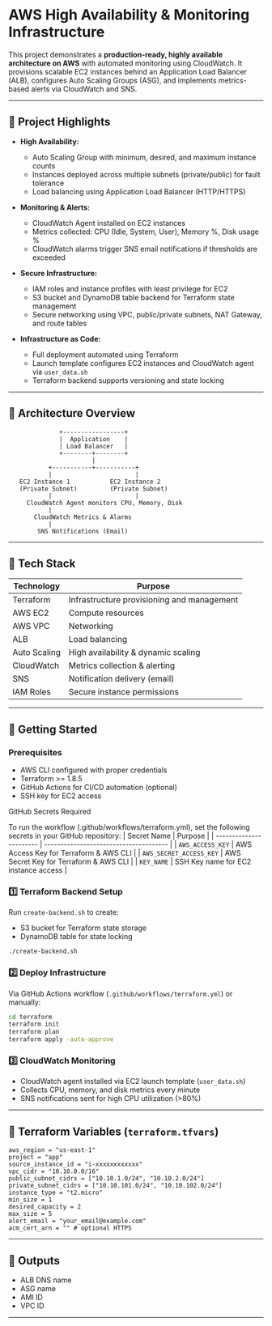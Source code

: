 # AWS High Availability & Monitoring Infrastructure

This project demonstrates a **production-ready, highly available architecture on AWS** with automated monitoring using CloudWatch. It provisions scalable EC2 instances behind an Application Load Balancer (ALB), configures Auto Scaling Groups (ASG), and implements metrics-based alerts via CloudWatch and SNS.

---

## 🔹 Project Highlights

* **High Availability:**

  * Auto Scaling Group with minimum, desired, and maximum instance counts
  * Instances deployed across multiple subnets (private/public) for fault tolerance
  * Load balancing using Application Load Balancer (HTTP/HTTPS)

* **Monitoring & Alerts:**

  * CloudWatch Agent installed on EC2 instances
  * Metrics collected: CPU (Idle, System, User), Memory %, Disk usage %
  * CloudWatch alarms trigger SNS email notifications if thresholds are exceeded

* **Secure Infrastructure:**

  * IAM roles and instance profiles with least privilege for EC2
  * S3 bucket and DynamoDB table backend for Terraform state management
  * Secure networking using VPC, public/private subnets, NAT Gateway, and route tables

* **Infrastructure as Code:**

  * Full deployment automated using Terraform
  * Launch template configures EC2 instances and CloudWatch agent via `user_data.sh`
  * Terraform backend supports versioning and state locking

---

## 🔹 Architecture Overview

```
              +-----------------+
              |  Application    |
              | Load Balancer   |
              +--------+--------+
                       |
           +-----------+-----------+
           |                       |
   EC2 Instance 1           EC2 Instance 2
   (Private Subnet)         (Private Subnet)
           |                       |
     CloudWatch Agent monitors CPU, Memory, Disk
           |
       CloudWatch Metrics & Alarms
           |
        SNS Notifications (Email)
```

---

## 🔹 Tech Stack

| Technology   | Purpose                                    |
| ------------ | ------------------------------------------ |
| Terraform    | Infrastructure provisioning and management |
| AWS EC2      | Compute resources                          |
| AWS VPC      | Networking                                 |
| ALB          | Load balancing                             |
| Auto Scaling | High availability & dynamic scaling        |
| CloudWatch   | Metrics collection & alerting              |
| SNS          | Notification delivery (email)              |
| IAM Roles    | Secure instance permissions                |

---

## 🔹 Getting Started

### Prerequisites

* AWS CLI configured with proper credentials
* Terraform >= 1.8.5
* GitHub Actions for CI/CD automation (optional)
* SSH key for EC2 access

GitHub Secrets Required

To run the workflow (.github/workflows/terraform.yml), set the following secrets in your GitHub repository:
| Secret Name             | Purpose                                |
| ----------------------- | -------------------------------------- |
| `AWS_ACCESS_KEY`        | AWS Access Key for Terraform & AWS CLI |
| `AWS_SECRET_ACCESS_KEY` | AWS Secret Key for Terraform & AWS CLI |
| `KEY_NAME`              | SSH Key name for EC2 instance access   |

### 1️⃣ Terraform Backend Setup

Run `create-backend.sh` to create:

* S3 bucket for Terraform state storage
* DynamoDB table for state locking

```bash
./create-backend.sh
```

### 2️⃣ Deploy Infrastructure

Via GitHub Actions workflow (`.github/workflows/terraform.yml`) or manually:

```bash
cd terraform
terraform init
terraform plan
terraform apply -auto-approve
```

### 3️⃣ CloudWatch Monitoring

* CloudWatch agent installed via EC2 launch template (`user_data.sh`)
* Collects CPU, memory, and disk metrics every minute
* SNS notifications sent for high CPU utilization (>80%)

---

## 🔹 Terraform Variables (`terraform.tfvars`)

```hcl
aws_region = "us-east-1"
project = "app"
source_instance_id = "i-xxxxxxxxxxxx"
vpc_cidr = "10.10.0.0/16"
public_subnet_cidrs = ["10.10.1.0/24", "10.10.2.0/24"]
private_subnet_cidrs = ["10.10.101.0/24", "10.10.102.0/24"]
instance_type = "t2.micro"
min_size = 1
desired_capacity = 2
max_size = 5
alert_email = "your_email@example.com"
acm_cert_arn = "" # optional HTTPS
```

---

## 🔹 Outputs

* ALB DNS name
* ASG name
* AMI ID
* VPC ID

---

